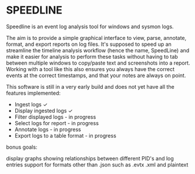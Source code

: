 # SPEEDLINE

Speedline is an event log analysis tool for windows and sysmon logs.

The aim is to provide a simple graphical interface to view, parse, annotate, format, and export reports on log files. It's supposed to speed up an streamline the timeline analysis workflow (hence the name, SpeedLine) and make it easier for analysis to perform these tasks without having to tab between multiple windows to copy/paste text and screenshots into a report. Working with a tool like this also ensures you always have the correct events at the correct timestamps, and that your notes are always on point.


This software is still in a very early build and does not yet have all the features implemented:

* Ingest logs ✓
* Display ingested logs ✓
* Filter displayed logs - in progress
* Select logs for report - in progress
* Annotate logs - in progress
* Export logs to a table format - in progress

bonus goals:

display graphs showing relationships between different PID's and log entries
support for formats other than .json such as .evtx .xml and plaintext
